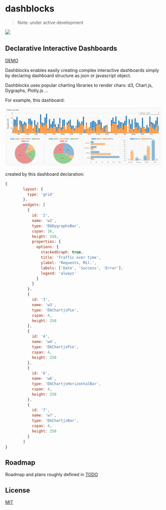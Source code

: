 # dashblocks

> Note: under active development

![](https://img.shields.io/badge/vue-2.x-brightgreen.svg)

## Declarative Interactive Dashboards

[DEMO](https://slanatech.github.io/dashblocks)

Dashblocks enables easily creating complex interactive dashboards simply by declaring dashboard structure as json or javascript object.

Dashblocks uses popular charting libraries to render chars: d3, Chart.js, Dygraphs, Plotly.js ...

For example, this dashboard:

![dashboard](screenshots/dashboard.png?raw=true)


created by this dashboard declaration: 
```javascript
{
        layout: {
          type: 'grid'
        },
        widgets: [
          {
            id: '2',
            name: 'w2',
            type: 'DbDygraphsBar',
            cspan: 16,
            height: 250,
            properties: {
              options: {
                stackedGraph: true,
                title: 'Traffic over time',
                ylabel: 'Requests, Mil.',
                labels: ['Date', 'Success', 'Error'],
                legend: 'always'
              }
            }
          },
          {
            id: '3',
            name: 'w3',
            type: 'DbChartjsPie',
            cspan: 4,
            height: 250
          },
          {
            id: '4',
            name: 'w4',
            type: 'DbChartjsPie',
            cspan: 4,
            height: 250
          },
          {
            id: '6',
            name: 'w6',
            type: 'DbChartjsHorizontalBar',
            cspan: 4,
            height: 250
          },
          {
            id: '7',
            name: 'w7',
            type: 'DbChartjsBar',
            cspan: 4,
            height: 250
          }
        ]
}
```

## Roadmap 

Roadmap and plans roughly defined in [TODO](TODO.md)  

## License
 
[MIT](LICENSE)
